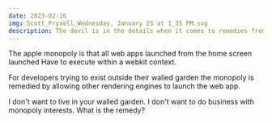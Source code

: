 ```yaml
---
date: 2023-02-16
img: Scott_Fryxell_Wednesday, January 25 at 1_35 PM.svg
description: The devil is in the details when it comes to remedies from monopoly stifling a marketplace
---
```


The apple monopoly is that all web apps launched from the home screen launched Have to execute within a webkit context.

For developers trying to exist outside their walled garden the monopoly is remedied by allowing other rendering engines to launch the web app.

I don't want to live in your walled garden. I don't want to do business with monopoly interests. What is the remedy?
